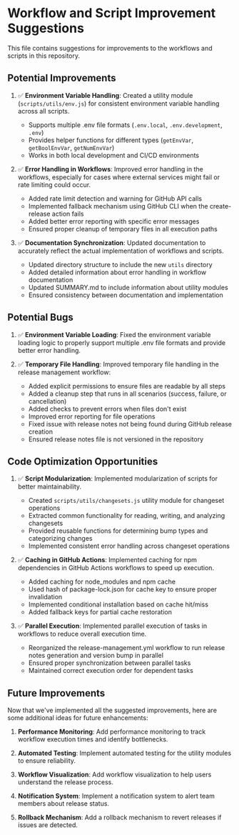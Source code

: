 # Workflow and Script Improvement Suggestions

This file contains suggestions for improvements to the workflows and scripts in this repository.

## Potential Improvements

1. ✅ **Environment Variable Handling**: Created a utility module (`scripts/utils/env.js`) for consistent environment variable handling across all scripts.
   - Supports multiple .env file formats (`.env.local`, `.env.development`, `.env`)
   - Provides helper functions for different types (`getEnvVar`, `getBoolEnvVar`, `getNumEnvVar`)
   - Works in both local development and CI/CD environments

2. ✅ **Error Handling in Workflows**: Improved error handling in the workflows, especially for cases where external services might fail or rate limiting could occur.
   - Added rate limit detection and warning for GitHub API calls
   - Implemented fallback mechanism using GitHub CLI when the create-release action fails
   - Added better error reporting with specific error messages
   - Ensured proper cleanup of temporary files in all execution paths

3. ✅ **Documentation Synchronization**: Updated documentation to accurately reflect the actual implementation of workflows and scripts.
   - Updated directory structure to include the new `utils` directory
   - Added detailed information about error handling in workflow documentation
   - Updated SUMMARY.md to include information about utility modules
   - Ensured consistency between documentation and implementation

## Potential Bugs

1. ✅ **Environment Variable Loading**: Fixed the environment variable loading logic to properly support multiple .env file formats and provide better error handling.

2. ✅ **Temporary File Handling**: Improved temporary file handling in the release management workflow:
   - Added explicit permissions to ensure files are readable by all steps
   - Added a cleanup step that runs in all scenarios (success, failure, or cancellation)
   - Added checks to prevent errors when files don't exist
   - Improved error reporting for file operations
   - Fixed issue with release notes not being found during GitHub release creation
   - Ensured release notes file is not versioned in the repository

## Code Optimization Opportunities

1. ✅ **Script Modularization**: Implemented modularization of scripts for better maintainability.
   - Created `scripts/utils/changesets.js` utility module for changeset operations
   - Extracted common functionality for reading, writing, and analyzing changesets
   - Provided reusable functions for determining bump types and categorizing changes
   - Implemented consistent error handling across changeset operations

2. ✅ **Caching in GitHub Actions**: Implemented caching for npm dependencies in GitHub Actions workflows to speed up execution.
   - Added caching for node_modules and npm cache
   - Used hash of package-lock.json for cache key to ensure proper invalidation
   - Implemented conditional installation based on cache hit/miss
   - Added fallback keys for partial cache restoration

3. ✅ **Parallel Execution**: Implemented parallel execution of tasks in workflows to reduce overall execution time.
   - Reorganized the release-management.yml workflow to run release notes generation and version bump in parallel
   - Ensured proper synchronization between parallel tasks
   - Maintained correct execution order for dependent tasks

## Future Improvements

Now that we've implemented all the suggested improvements, here are some additional ideas for future enhancements:

1. **Performance Monitoring**: Add performance monitoring to track workflow execution times and identify bottlenecks.

2. **Automated Testing**: Implement automated testing for the utility modules to ensure reliability.

3. **Workflow Visualization**: Add workflow visualization to help users understand the release process.

4. **Notification System**: Implement a notification system to alert team members about release status.

5. **Rollback Mechanism**: Add a rollback mechanism to revert releases if issues are detected. 